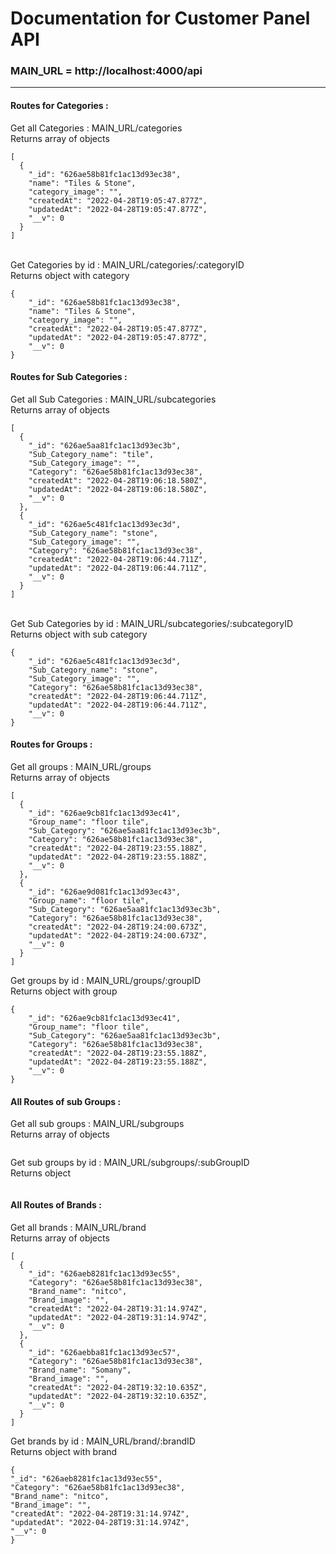 # Documentation for Customer Panel API

### MAIN_URL = http://localhost:4000/api

<hr />

#### Routes for Categories : 

Get all Categories : MAIN_URL/categories <br />
Returns array of objects
```
[
  {
    "_id": "626ae58b81fc1ac13d93ec38",
    "name": "Tiles & Stone",
    "category_image": "",
    "createdAt": "2022-04-28T19:05:47.877Z",
    "updatedAt": "2022-04-28T19:05:47.877Z",
    "__v": 0
  }
]
```
<br />
Get Categories by id : MAIN_URL/categories/:categoryID <br />
Returns object with category <br />

```
{
    "_id": "626ae58b81fc1ac13d93ec38",
    "name": "Tiles & Stone",
    "category_image": "",
    "createdAt": "2022-04-28T19:05:47.877Z",
    "updatedAt": "2022-04-28T19:05:47.877Z",
    "__v": 0
}
```
#### Routes for Sub Categories : 

Get all Sub Categories : MAIN_URL/subcategories <br />
Returns array of objects
```
[
  {
    "_id": "626ae5aa81fc1ac13d93ec3b",
    "Sub_Category_name": "tile",
    "Sub_Category_image": "",
    "Category": "626ae58b81fc1ac13d93ec38",
    "createdAt": "2022-04-28T19:06:18.580Z",
    "updatedAt": "2022-04-28T19:06:18.580Z",
    "__v": 0
  },
  {
    "_id": "626ae5c481fc1ac13d93ec3d",
    "Sub_Category_name": "stone",
    "Sub_Category_image": "",
    "Category": "626ae58b81fc1ac13d93ec38",
    "createdAt": "2022-04-28T19:06:44.711Z",
    "updatedAt": "2022-04-28T19:06:44.711Z",
    "__v": 0
  }
]
```
<br />
Get Sub Categories by id : MAIN_URL/subcategories/:subcategoryID <br />
Returns object with sub category <br />

```
{
    "_id": "626ae5c481fc1ac13d93ec3d",
    "Sub_Category_name": "stone",
    "Sub_Category_image": "",
    "Category": "626ae58b81fc1ac13d93ec38",
    "createdAt": "2022-04-28T19:06:44.711Z",
    "updatedAt": "2022-04-28T19:06:44.711Z",
    "__v": 0
}
```
#### Routes for Groups : 

Get all groups : MAIN_URL/groups <br />
Returns array of objects
```
[
  {
    "_id": "626ae9cb81fc1ac13d93ec41",
    "Group_name": "floor tile",
    "Sub_Category": "626ae5aa81fc1ac13d93ec3b",
    "Category": "626ae58b81fc1ac13d93ec38",
    "createdAt": "2022-04-28T19:23:55.188Z",
    "updatedAt": "2022-04-28T19:23:55.188Z",
    "__v": 0
  },
  {
    "_id": "626ae9d081fc1ac13d93ec43",
    "Group_name": "floor tile",
    "Sub_Category": "626ae5aa81fc1ac13d93ec3b",
    "Category": "626ae58b81fc1ac13d93ec38",
    "createdAt": "2022-04-28T19:24:00.673Z",
    "updatedAt": "2022-04-28T19:24:00.673Z",
    "__v": 0
  }
]
```

Get groups by id : MAIN_URL/groups/:groupID <br />
Returns object with group <br />
```
{
    "_id": "626ae9cb81fc1ac13d93ec41",
    "Group_name": "floor tile",
    "Sub_Category": "626ae5aa81fc1ac13d93ec3b",
    "Category": "626ae58b81fc1ac13d93ec38",
    "createdAt": "2022-04-28T19:23:55.188Z",
    "updatedAt": "2022-04-28T19:23:55.188Z",
    "__v": 0
}
```

#### All Routes of sub Groups : 

Get all sub groups : MAIN_URL/subgroups <br />
Returns array of objects
```

```

Get sub groups by id : MAIN_URL/subgroups/:subGroupID <br />
Returns object
```

```

#### All Routes of Brands : 

Get all brands : MAIN_URL/brand <br />
Returns array of objects
```
[
  {
    "_id": "626aeb8281fc1ac13d93ec55",
    "Category": "626ae58b81fc1ac13d93ec38",
    "Brand_name": "nitco",
    "Brand_image": "",
    "createdAt": "2022-04-28T19:31:14.974Z",
    "updatedAt": "2022-04-28T19:31:14.974Z",
    "__v": 0
  },
  {
    "_id": "626aebba81fc1ac13d93ec57",
    "Category": "626ae58b81fc1ac13d93ec38",
    "Brand_name": "Somany",
    "Brand_image": "",
    "createdAt": "2022-04-28T19:32:10.635Z",
    "updatedAt": "2022-04-28T19:32:10.635Z",
    "__v": 0
  }
]
```

Get brands by id : MAIN_URL/brand/:brandID <br />
Returns object with brand
```
{
"_id": "626aeb8281fc1ac13d93ec55",
"Category": "626ae58b81fc1ac13d93ec38",
"Brand_name": "nitco",
"Brand_image": "",
"createdAt": "2022-04-28T19:31:14.974Z",
"updatedAt": "2022-04-28T19:31:14.974Z",
"__v": 0
}
```